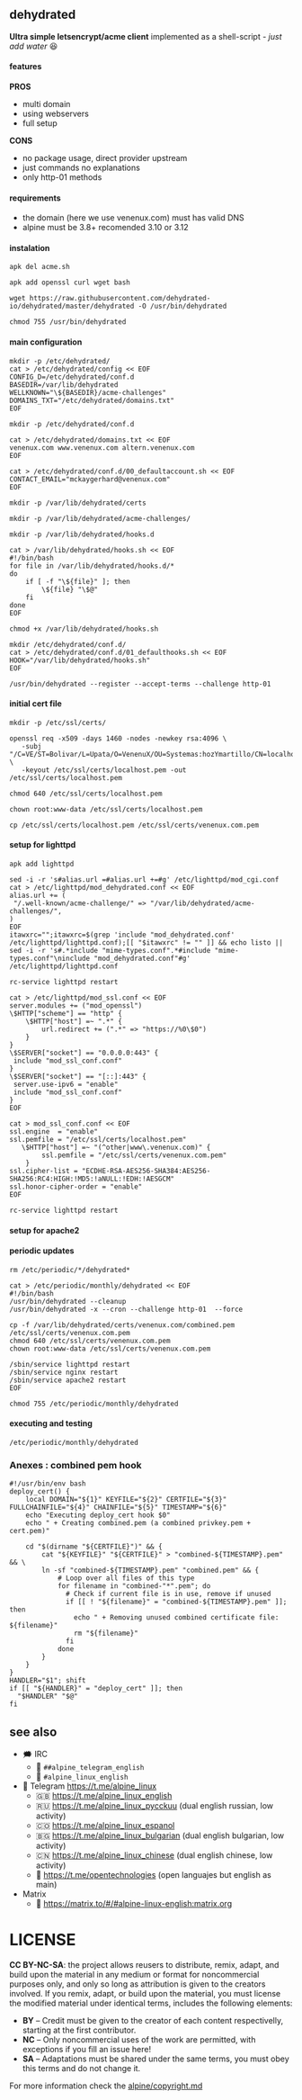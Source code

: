 ## dehydrated

**Ultra simple letsencrypt/acme client** implemented as a shell-script - *just add water* 😆

#### features

**PROS**

* multi domain 
* using webservers
* full setup

**CONS**

* no package usage, direct provider upstream
* just commands no explanations
* only http-01 methods

#### requirements

* the domain (here we use venenux.com) must has valid DNS
* alpine must be 3.8+ recomended 3.10 or 3.12

#### instalation

```
apk del acme.sh

apk add openssl curl wget bash

wget https://raw.githubusercontent.com/dehydrated-io/dehydrated/master/dehydrated -O /usr/bin/dehydrated

chmod 755 /usr/bin/dehydrated
```

#### main configuration

```
mkdir -p /etc/dehydrated/
cat > /etc/dehydrated/config << EOF
CONFIG_D=/etc/dehydrated/conf.d
BASEDIR=/var/lib/dehydrated
WELLKNOWN="\${BASEDIR}/acme-challenges"
DOMAINS_TXT="/etc/dehydrated/domains.txt"
EOF

mkdir -p /etc/dehydrated/conf.d

cat > /etc/dehydrated/domains.txt << EOF
venenux.com www.venenux.com altern.venenux.com
EOF

cat > /etc/dehydrated/conf.d/00_defaultaccount.sh << EOF
CONTACT_EMAIL="mckaygerhard@venenux.com"
EOF

mkdir -p /var/lib/dehydrated/certs

mkdir -p /var/lib/dehydrated/acme-challenges/

mkdir -p /var/lib/dehydrated/hooks.d

cat > /var/lib/dehydrated/hooks.sh << EOF
#!/bin/bash
for file in /var/lib/dehydrated/hooks.d/*
do
    if [ -f "\${file}" ]; then
        \${file} "\$@"
    fi
done
EOF

chmod +x /var/lib/dehydrated/hooks.sh

mkdir /etc/dehydrated/conf.d/
cat > /etc/dehydrated/conf.d/01_defaulthooks.sh << EOF
HOOK="/var/lib/dehydrated/hooks.sh"
EOF

/usr/bin/dehydrated --register --accept-terms --challenge http-01
```

#### initial cert file

```
mkdir -p /etc/ssl/certs/

openssl req -x509 -days 1460 -nodes -newkey rsa:4096 \
   -subj "/C=VE/ST=Bolivar/L=Upata/O=VenenuX/OU=Systemas:hozYmartillo/CN=localhost" \
   -keyout /etc/ssl/certs/localhost.pem -out /etc/ssl/certs/localhost.pem

chmod 640 /etc/ssl/certs/localhost.pem

chown root:www-data /etc/ssl/certs/localhost.pem

cp /etc/ssl/certs/localhost.pem /etc/ssl/certs/venenux.com.pem
```

#### setup for lighttpd

```
apk add lighttpd

sed -i -r 's#alias.url =#alias.url +=#g' /etc/lighttpd/mod_cgi.conf
cat > /etc/lighttpd/mod_dehydrated.conf << EOF
alias.url += (
 "/.well-known/acme-challenge/" => "/var/lib/dehydrated/acme-challenges/",
)
EOF
itawxrc="";itawxrc=$(grep 'include "mod_dehydrated.conf' /etc/lighttpd/lighttpd.conf);[[ "$itawxrc" != "" ]] && echo listo || sed -i -r 's#.*include "mime-types.conf".*#include "mime-types.conf"\ninclude "mod_dehydrated.conf"#g' /etc/lighttpd/lighttpd.conf

rc-service lighttpd restart

cat > /etc/lighttpd/mod_ssl.conf << EOF
server.modules += ("mod_openssl")
\$HTTP["scheme"] == "http" {
    \$HTTP["host"] =~ ".*" {
        url.redirect += (".*" => "https://%0\$0")
    }
}
\$SERVER["socket"] == "0.0.0.0:443" {
 include "mod_ssl_conf.conf" 
}
\$SERVER["socket"] == "[::]:443" {
 server.use-ipv6 = "enable"
 include "mod_ssl_conf.conf" 
}
EOF

cat > mod_ssl_conf.conf << EOF
ssl.engine  = "enable"
ssl.pemfile = "/etc/ssl/certs/localhost.pem"
   \$HTTP["host"] =~ "(^other|www\.venenux.com)" {
        ssl.pemfile = "/etc/ssl/certs/venenux.com.pem"
    }
ssl.cipher-list = "ECDHE-RSA-AES256-SHA384:AES256-SHA256:RC4:HIGH:!MD5:!aNULL:!EDH:!AESGCM"
ssl.honor-cipher-order = "enable"
EOF

rc-service lighttpd restart
```

#### setup for apache2


#### periodic updates

```
rm /etc/periodic/*/dehydrated*

cat > /etc/periodic/monthly/dehydrated << EOF
#!/bin/bash
/usr/bin/dehydrated --cleanup 
/usr/bin/dehydrated -x --cron --challenge http-01  --force 

cp -f /var/lib/dehydrated/certs/venenux.com/combined.pem /etc/ssl/certs/venenux.com.pem
chmod 640 /etc/ssl/certs/venenux.com.pem
chown root:www-data /etc/ssl/certs/venenux.com.pem

/sbin/service lighttpd restart
/sbin/service nginx restart
/sbin/service apache2 restart
EOF

chmod 755 /etc/periodic/monthly/dehydrated
```

#### executing and testing

```
/etc/periodic/monthly/dehydrated

```
### Anexes : combined pem hook


```
#!/usr/bin/env bash
deploy_cert() {
    local DOMAIN="${1}" KEYFILE="${2}" CERTFILE="${3}" FULLCHAINFILE="${4}" CHAINFILE="${5}" TIMESTAMP="${6}"
    echo "Executing deploy_cert hook $0"
    echo " + Creating combined.pem (a combined privkey.pem + cert.pem)"
    
    cd "$(dirname "${CERTFILE}")" && {
        cat "${KEYFILE}" "${CERTFILE}" > "combined-${TIMESTAMP}.pem" && \
        ln -sf "combined-${TIMESTAMP}.pem" "combined.pem" && {
            # Loop over all files of this type
            for filename in "combined-"*".pem"; do
              # Check if current file is in use, remove if unused
              if [[ ! "${filename}" = "combined-${TIMESTAMP}.pem" ]]; then
                echo " + Removing unused combined certificate file: ${filename}"
                rm "${filename}"
              fi
            done
        }
    }
}
HANDLER="$1"; shift
if [[ "${HANDLER}" = "deploy_cert" ]]; then
  "$HANDLER" "$@"
fi
```

## see also

- 🗯 IRC
  - 💬 `##alpine_telegram_english`
  - 💬 `#alpine_linux_english`
- 📱 Telegram https://t.me/alpine_linux
  - 🇬🇧 https://t.me/alpine_linux_english
  - 🇷🇺 https://t.me/alpine_linux_pycckuu (dual english russian, low activity)
  - 🇨🇴 https://t.me/alpine_linux_espanol
  - 🇧🇬 https://t.me/alpine_linux_bulgarian (dual english bulgarian, low activity)
  - 🇨🇳 https://t.me/alpine_linux_chinese (dual english chinese, low activity)
  - 📡 https://t.me/opentechnologies (open languajes but english as main)
- Matrix
  - 👥 https://matrix.to/#/#alpine-linux-english:matrix.org

# LICENSE

**CC BY-NC-SA**: the project allows reusers to distribute, remix, adapt, and build upon the material 
in any medium or format for noncommercial purposes only, and only so long as attribution is given 
to the creators involved. If you remix, adapt, or build upon the material, you must license the modified 
material under identical terms,  includes the following elements:

* **BY**  – Credit must be given to the creator of each content respectivelly, starting at the first contributor.
* **NC**  – Only noncommercial uses of the work are permitted, with exceptions if you fill an issue here!
* **SA**  – Adaptations must be shared under the same terms, you must obey this terms and do not change it.

For more information check the [alpine/copyright.md](../../alpine/copyright.md)
